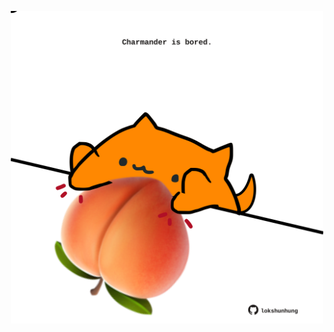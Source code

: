 <!-- built at 17/08/2024, 18:00:38 UTC -->
<p align="center">
  <img width="500" height="500" src="./ReadmeImage.svg">
</p>
